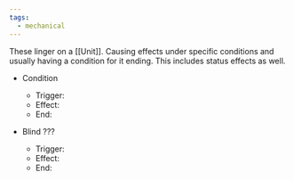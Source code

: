 ```yaml
---
tags:
  - mechanical
---
```

These linger on a [[Unit]]. Causing effects under specific conditions and usually having a condition for it ending. 
This includes status effects as well.
- Condition
	- Trigger:
	- Effect:
	- End:

- Blind ???
	- Trigger: 
	- Effect: 
	- End: